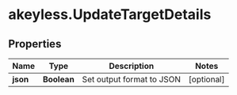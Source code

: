 # akeyless.UpdateTargetDetails

## Properties

Name | Type | Description | Notes
------------ | ------------- | ------------- | -------------
**json** | **Boolean** | Set output format to JSON | [optional] 


